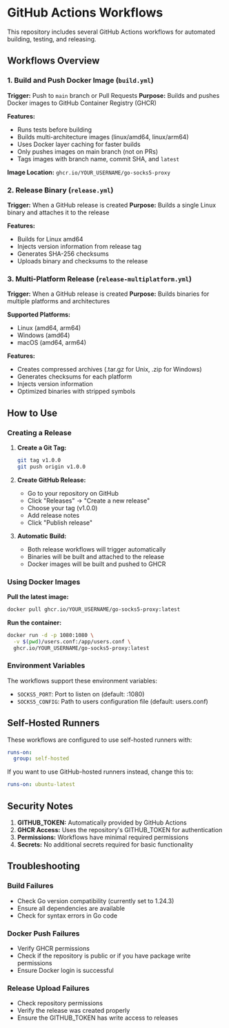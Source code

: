 # GitHub Actions Workflows

This repository includes several GitHub Actions workflows for automated building, testing, and releasing.

## Workflows Overview

### 1. Build and Push Docker Image (`build.yml`)
**Trigger:** Push to `main` branch or Pull Requests
**Purpose:** Builds and pushes Docker images to GitHub Container Registry (GHCR)

**Features:**
- Runs tests before building
- Builds multi-architecture images (linux/amd64, linux/arm64)
- Uses Docker layer caching for faster builds
- Only pushes images on main branch (not on PRs)
- Tags images with branch name, commit SHA, and `latest`

**Image Location:** `ghcr.io/YOUR_USERNAME/go-socks5-proxy`

### 2. Release Binary (`release.yml`)
**Trigger:** When a GitHub release is created
**Purpose:** Builds a single Linux binary and attaches it to the release

**Features:**
- Builds for Linux amd64
- Injects version information from release tag
- Generates SHA-256 checksums
- Uploads binary and checksums to the release

### 3. Multi-Platform Release (`release-multiplatform.yml`)
**Trigger:** When a GitHub release is created
**Purpose:** Builds binaries for multiple platforms and architectures

**Supported Platforms:**
- Linux (amd64, arm64)
- Windows (amd64)
- macOS (amd64, arm64)

**Features:**
- Creates compressed archives (.tar.gz for Unix, .zip for Windows)
- Generates checksums for each platform
- Injects version information
- Optimized binaries with stripped symbols

## How to Use

### Creating a Release

1. **Create a Git Tag:**
   ```bash
   git tag v1.0.0
   git push origin v1.0.0
   ```

2. **Create GitHub Release:**
   - Go to your repository on GitHub
   - Click "Releases" → "Create a new release"
   - Choose your tag (v1.0.0)
   - Add release notes
   - Click "Publish release"

3. **Automatic Build:**
   - Both release workflows will trigger automatically
   - Binaries will be built and attached to the release
   - Docker images will be built and pushed to GHCR

### Using Docker Images

**Pull the latest image:**
```bash
docker pull ghcr.io/YOUR_USERNAME/go-socks5-proxy:latest
```

**Run the container:**
```bash
docker run -d -p 1080:1080 \
  -v $(pwd)/users.conf:/app/users.conf \
  ghcr.io/YOUR_USERNAME/go-socks5-proxy:latest
```

### Environment Variables

The workflows support these environment variables:
- `SOCKS5_PORT`: Port to listen on (default: :1080)
- `SOCKS5_CONFIG`: Path to users configuration file (default: users.conf)

## Self-Hosted Runners

These workflows are configured to use self-hosted runners with:
```yaml
runs-on:
  group: self-hosted
```

If you want to use GitHub-hosted runners instead, change this to:
```yaml
runs-on: ubuntu-latest
```

## Security Notes

1. **GITHUB_TOKEN:** Automatically provided by GitHub Actions
2. **GHCR Access:** Uses the repository's GITHUB_TOKEN for authentication
3. **Permissions:** Workflows have minimal required permissions
4. **Secrets:** No additional secrets required for basic functionality

## Troubleshooting

### Build Failures
- Check Go version compatibility (currently set to 1.24.3)
- Ensure all dependencies are available
- Check for syntax errors in Go code

### Docker Push Failures
- Verify GHCR permissions
- Check if the repository is public or if you have package write permissions
- Ensure Docker login is successful

### Release Upload Failures
- Check repository permissions
- Verify the release was created properly
- Ensure the GITHUB_TOKEN has write access to releases 